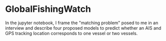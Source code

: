 # GlobalFishingWatch
In the jupyter notebook, I frame the "matching problem" posed to me in an interview and describe four proposed models to predict whether an AIS and GPS tracking location corresponds to one vessel or two vessels. 
